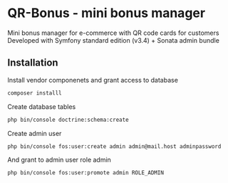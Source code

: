 QR-Bonus - mini bonus manager
========================

Mini bonus manager for e-commerce with QR code cards for customers
Developed with Symfony standard edition (v3.4) + Sonata admin bundle

Installation
------------
Install vendor componenets and grant access to database
```bash
composer installl
```

Create database tables
```bash
php bin/console doctrine:schema:create
```

Create admin user
```bash
php bin/console fos:user:create admin admin@mail.host adminpassword
```

And grant to admin user role admin
```bash
php bin/console fos:user:promote admin ROLE_ADMIN
```

